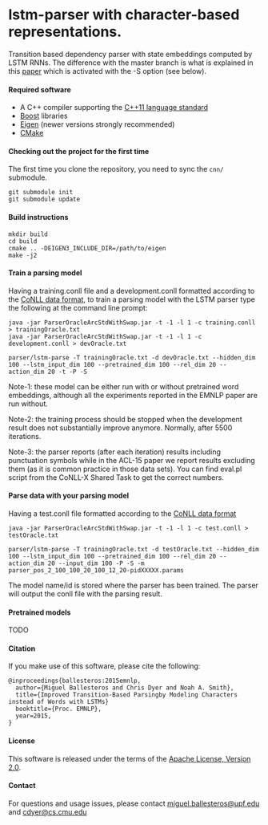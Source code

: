 # lstm-parser with character-based representations.
Transition based dependency parser with state embeddings computed by LSTM RNNs. The difference with the master branch is what is explained in this [paper](http://arxiv.org/pdf/1508.00657.pdf) which is activated with the -S option (see below).

#### Required software

 * A C++ compiler supporting the [C++11 language standard](https://en.wikipedia.org/wiki/C%2B%2B11)
 * [Boost](http://www.boost.org/) libraries
 * [Eigen](http://eigen.tuxfamily.org) (newer versions strongly recommended)
 * [CMake](http://www.cmake.org/)

#### Checking out the project for the first time

The first time you clone the repository, you need to sync the `cnn/` submodule.

    git submodule init
    git submodule update

#### Build instructions

    mkdir build
    cd build
    cmake .. -DEIGEN3_INCLUDE_DIR=/path/to/eigen
    make -j2

#### Train a parsing model

Having a training.conll file and a development.conll formatted according to the [CoNLL data format](http://ilk.uvt.nl/conll/#dataformat), to train a parsing model with the LSTM parser type the following at the command line prompt:

    java -jar ParserOracleArcStdWithSwap.jar -t -1 -l 1 -c training.conll > trainingOracle.txt
    java -jar ParserOracleArcStdWithSwap.jar -t -1 -l 1 -c development.conll > devOracle.txt

    parser/lstm-parse -T trainingOracle.txt -d devOracle.txt --hidden_dim 100 --lstm_input_dim 100 --pretrained_dim 100 --rel_dim 20 --action_dim 20 -t -P -S

Note-1: these model can be either run with or without pretrained word embeddings, although all the experiments reported in the EMNLP paper are run without.

Note-2: the training process should be stopped when the development result does not substantially improve anymore. Normally, after 5500 iterations.

Note-3: the parser reports (after each iteration) results including punctuation symbols while in the ACL-15 paper we report results excluding them (as it is common practice in those data sets). You can find eval.pl script from the CoNLL-X Shared Task to get the correct numbers.

#### Parse data with your parsing model

Having a test.conll file formatted according to the [CoNLL data format](http://ilk.uvt.nl/conll/#dataformat)

    java -jar ParserOracleArcStdWithSwap.jar -t -1 -l 1 -c test.conll > testOracle.txt
    
    parser/lstm-parse -T trainingOracle.txt -d testOracle.txt --hidden_dim 100 --lstm_input_dim 100 --pretrained_dim 100 --rel_dim 20 --action_dim 20 --input_dim 100 -P -S -m parser_pos_2_100_100_20_100_12_20-pidXXXXX.params

The model name/id is stored where the parser has been trained.
The parser will output the conll file with the parsing result.

#### Pretrained models

TODO

#### Citation

If you make use of this software, please cite the following:

    @inproceedings{ballesteros:2015emnlp,
      author={Miguel Ballesteros and Chris Dyer and Noah A. Smith},
      title={Improved Transition-Based Parsingby Modeling Characters instead of Words with LSTMs}
      booktitle={Proc. EMNLP},
      year=2015,
    }

#### License

This software is released under the terms of the [Apache License, Version 2.0](http://www.apache.org/licenses/LICENSE-2.0).

#### Contact

For questions and usage issues, please contact miguel.ballesteros@upf.edu and cdyer@cs.cmu.edu 

